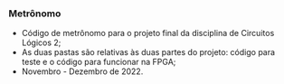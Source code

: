 ### Metrônomo
 - Código de metrônomo para o projeto final da disciplina de Circuitos Lógicos 2;
 - As duas pastas são relativas às duas partes do projeto: código para teste e o código para funcionar na FPGA;
 - Novembro - Dezembro de 2022.
